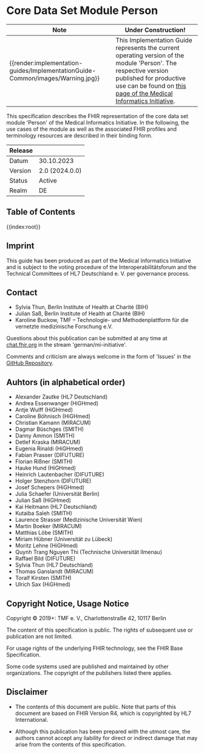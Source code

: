 # Core Data Set Module Person

| Note | Under Construction! |
|---------|---------------------|
| {{render:implementation-guides/ImplementationGuide-Common/images/Warning.jpg}}  | This Implementation Guide represents the current operating version of the module 'Person'. The respective version published for productive use can be found on [this page of the Medical Informatics Initiative](https://www.medizininformatik-initiative.de/Kerndatensatz/Modul_Person/IGMIIKDSModulPerson.html).|

This specification describes the FHIR representation of the core data set module 'Person' of the Medical Informatics Initiative.
In the following, the use cases of the module as well as the associated FHIR profiles and terminology resources are described in their binding form.

| Release   |   |
|---------|---|
| Datum   | 30.10.2023   |
| Version | 2.0 (2024.0.0) |
| Status  | Active       |
| Realm   | DE           | 


## Table of Contents

{{index:root}}

## Imprint
This guide has been produced as part of the Medical Informatics Initiative and is subject to the voting procedure of the Interoperabilitätsforum and the Technical Committees of HL7 Deutschland e. V. per governance process.

## Contact
* Sylvia Thun, Berlin Institute of Health at Charité (BIH)
* Julian Saß, Berlin Institute of Health at Charité (BIH)
* Karoline Buckow, TMF – Technologie- und Methodenplattform für die vernetzte medizinische Forschung e.V.

Questions about this publication can be submitted at any time at [chat.fhir.org](https://chat.fhir.org/#narrow/stream/179307-german.2Fmi-initiative) in the stream 'german/mi-initiative'.

Comments and criticism are always welcome in the form of 'Issues' in the [GitHub Repository](https://github.com/medizininformatik-initiative/kerndatensatzmodul-person).

## Auhtors (in alphabetical order)

* Alexander Zautke (HL7 Deutschland)
* Andrea Essenwanger (HiGHmed)
* Antje Wulff (HiGHmed)
* Caroline Böhnisch (HiGHmed)
* Christian Kamann (MIRACUM)
* Dagmar Büschges (SMITH)
* Danny Ammon (SMITH)
* Detlef Kraska (MIRACUM)
* Eugenia Rinaldi (HiGHmed)
* Fabian Prasser (DIFUTURE)
* Florian Rißner (SMITH)
* Hauke Hund (HiGHmed)
* Heinrich Lautenbacher (DIFUTURE)
* Holger Stenzhorn (DIFUTURE)
* Josef Schepers (HiGHmed)
* Julia Schaefer (Universität Berlin)
* Julian Saß (HiGHmed)
* Kai Heitmann (HL7 Deutschland)
* Kutaiba Saleh (SMITH)
* Laurence Strasser (Medizinische Universität Wien)
* Martin Boeker (MIRACUM)
* Matthias Löbe (SMITH)
* Miriam Hübner (Universität zu Lübeck)
* Moritz Lehne (HiGHmed)
* Quynh Trang Nguyen Thi (Technische Universität Ilmenau)
* Raffael Bild (DIFUTURE)
* Sylvia Thun (HL7 Deutschland)
* Thomas Ganslandt (MIRACUM)
* Toralf Kirsten (SMITH)
* Ulrich Sax (HiGHmed)

## Copyright Notice, Usage Notice
Copyright © 2019+: TMF e. V., Charlottenstraße 42, 10117 Berlin

The content of this specification is public. The rights of subsequent use or publication are not limited.

For usage rights of the underlying FHIR technology, see the FHIR Base Specification.

Some code systems used are published and maintained by other organizations. The copyright of the publishers listed there applies.

## Disclaimer
* The contents of this document are public. Note that parts of this document are based on FHIR Version R4, which is copyrighted by HL7 International.

* Although this publication has been prepared with the utmost care, the authors cannot accept any liability for direct or indirect damage that may arise from the contents of this specification.